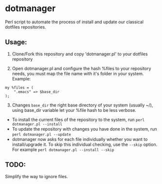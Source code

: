 dotmanager
==========

Perl script to automate the process of install and update our classical dotfiles repositories.

Usage:
------
1. Clone/Fork this repository and copy 'dotmanager.pl' to your dotfiles repository

2. Open dotmanager.pl and configure the hash %files to your repository needs, you must map the file name with it's folder in your system.
Example:
```
my %files = (
    ".emacs" => $base_dir
);
```

3. Changes `base_dir` the right base directory of your system (usually ~/), using base_dir variable let your %file hash to be less verbose.

* To install the current files of the repository to the system, run `perl dotmanager.pl --install`
* To update the repository with changes you have done in the system, run `perl dotmanager.pl --update`
* dotmanager now asks for each file individually whether you want to install/upgrade it. To skip this individual checking, use the `--skip` option. For example `perl dotmanager.pl --install --skip`

TODO:
-----
Simplify the way to ignore files.

	
